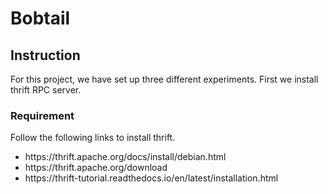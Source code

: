 # Bobtail
<h2>
  Instruction
</h2>
<p>For this project, we have set up three different experiments. First we install thrift RPC server.</p>
<h3>
  Requirement  
</h3>
Follow the following links to install thrift.
<ul>
  <li>https://thrift.apache.org/docs/install/debian.html</li>
  <li>https://thrift.apache.org/download</li>
  <li>https://thrift-tutorial.readthedocs.io/en/latest/installation.html</li>
</ul>


